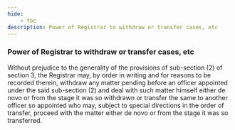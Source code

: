 ```yaml
---
hide:
    - toc
description: Power of Registrar to withdraw or transfer cases, etc
---
```


### Power of Registrar to withdraw or transfer cases, etc

Without prejudice to the generality of the provisions of sub-section (2) of section 3, the Registrar may, by order in writing and for reasons to be recorded therein, withdraw any matter pending before an officer appointed under the said sub-section (2) and deal with such matter himself either de novo or from the stage it was so withdrawn or transfer the same to another officer so appointed who may, subject to special directions in the order of transfer, proceed with the matter either de novo or from the stage it was so transferred.
